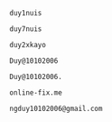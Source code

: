```
duy1nuis
```

```
duy7nuis
```
```
duy2xkayo
```
```
Duy@10102006
```
```
Duy@10102006.
```

```
online-fix.me
```

```
ngduy10102006@gmail.com
```
